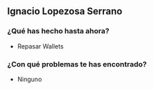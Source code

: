 ## Ignacio Lopezosa Serrano
### ¿Qué has hecho hasta ahora?
- Repasar Wallets
### ¿Con qué problemas te has encontrado?
- Ninguno
<br><br>

